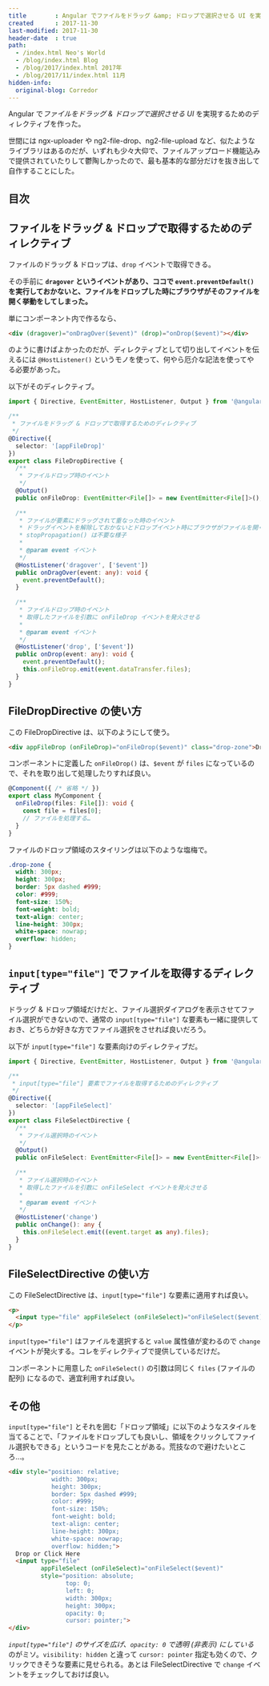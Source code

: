 ```yaml
---
title        : Angular でファイルをドラッグ &amp; ドロップで選択させる UI を実現するディレクティブ
created      : 2017-11-30
last-modified: 2017-11-30
header-date  : true
path:
  - /index.html Neo's World
  - /blog/index.html Blog
  - /blog/2017/index.html 2017年
  - /blog/2017/11/index.html 11月
hidden-info:
  original-blog: Corredor
---
```


Angular で*ファイルをドラッグ & ドロップで選択させる UI* を実現するためのディレクティブを作った。

世間には ngx-uploader や ng2-file-drop、ng2-file-upload など、似たようなライブラリはあるのだが、いずれも少々大仰で、ファイルアップロード機能込みで提供されていたりして鬱陶しかったので、最も基本的な部分だけを抜き出して自作することにした。

## 目次

## ファイルをドラッグ & ドロップで取得するためのディレクティブ

ファイルのドラッグ & ドロップは、`drop` イベントで取得できる。

その手前に **`dragover` というイベントがあり、ココで `event.preventDefault()` を実行しておかないと、ファイルをドロップした時にブラウザがそのファイルを開く挙動をしてしまった。**

単にコンポーネント内で作るなら、

```html
<div (dragover)="onDragOver($event)" (drop)="onDrop($event)"></div>
```

のように書けばよかったのだが、ディレクティブとして切り出してイベントを伝えるには `@HostListener()` というモノを使って、何やら厄介な記法を使ってやる必要があった。

以下がそのディレクティブ。

```typescript
import { Directive, EventEmitter, HostListener, Output } from '@angular/core';

/**
 * ファイルをドラッグ & ドロップで取得するためのディレクティブ
 */
@Directive({
  selector: '[appFileDrop]'
})
export class FileDropDirective {
  /**
   * ファイルドロップ時のイベント
   */
  @Output()
  public onFileDrop: EventEmitter<File[]> = new EventEmitter<File[]>();
  
  /**
   * ファイルが要素にドラッグされて重なった時のイベント
   * ドラッグイベントを解除しておかないとドロップイベント時にブラウザがファイルを開く動作をしてしまう
   * stopPropagation() は不要な様子
   * 
   * @param event イベント
   */
  @HostListener('dragover', ['$event'])
  public onDragOver(event: any): void {
    event.preventDefault();
  }
  
  /**
   * ファイルドロップ時のイベント
   * 取得したファイルを引数に onFileDrop イベントを発火させる
   * 
   * @param event イベント
   */
  @HostListener('drop', ['$event'])
  public onDrop(event: any): void {
    event.preventDefault();
    this.onFileDrop.emit(event.dataTransfer.files);
  }
}
```

## FileDropDirective の使い方

この FileDropDirective は、以下のようにして使う。

```html
<div appFileDrop (onFileDrop)="onFileDrop($event)" class="drop-zone">Drop Here</div>
```

コンポーネントに定義した `onFileDrop()` は、`$event` が `files` になっているので、それを取り出して処理したりすれば良い。

```typescript
@Component({ /* 省略 */ })
export class MyComponent {
  onFileDrop(files: File[]): void {
    const file = files[0];
    // ファイルを処理する…
  }
}
```

ファイルのドロップ領域のスタイリングは以下のような塩梅で。

```css
.drop-zone {
  width: 300px;
  height: 300px;
  border: 5px dashed #999;
  color: #999;
  font-size: 150%;
  font-weight: bold;
  text-align: center;
  line-height: 300px;
  white-space: nowrap;
  overflow: hidden;
}
```

## `input[type="file"]` でファイルを取得するディレクティブ

ドラッグ & ドロップ領域だけだと、ファイル選択ダイアログを表示させてファイル選択ができないので、通常の `input[type="file"]` な要素も一緒に提供しておき、どちらか好きな方でファイル選択をさせれば良いだろう。

以下が `input[type="file"]` な要素向けのディレクティブだ。

```typescript
import { Directive, EventEmitter, HostListener, Output } from '@angular/core';

/**
 * input[type="file"] 要素でファイルを取得するためのディレクティブ
 */
@Directive({
  selector: '[appFileSelect]'
})
export class FileSelectDirective {
  /**
   * ファイル選択時のイベント
   */
  @Output()
  public onFileSelect: EventEmitter<File[]> = new EventEmitter<File[]>();
  
  /**
   * ファイル選択時のイベント
   * 取得したファイルを引数に onFileSelect イベントを発火させる
   * 
   * @param event イベント
   */
  @HostListener('change')
  public onChange(): any {
    this.onFileSelect.emit((event.target as any).files);
  }
}
```

## FileSelectDirective の使い方

この FileSelectDirective は、`input[type="file"]` な要素に適用すれば良い。

```html
<p>
  <input type="file" appFileSelect (onFileSelect)="onFileSelect($event)">
</p>
```

`input[type="file"]` はファイルを選択すると `value` 属性値が変わるので `change` イベントが発火する。コレをディレクティブで提供しているだけだ。

コンポーネントに用意した `onFileSelect()` の引数は同じく `files` (ファイルの配列) になるので、適宜利用すれば良い。

## その他

`input[type="file"]` とそれを囲む「ドロップ領域」に以下のようなスタイルを当てることで、「ファイルをドロップしても良いし、領域をクリックしてファイル選択もできる」というコードを見たことがある。荒技なので避けたいところ…。

```html
<div style="position: relative;
            width: 300px;
            height: 300px;
            border: 5px dashed #999;
            color: #999;
            font-size: 150%;
            font-weight: bold;
            text-align: center;
            line-height: 300px;
            white-space: nowrap;
            overflow: hidden;">
  Drop or Click Here
  <input type="file"
         appFileSelect (onFileSelect)="onFileSelect($event)"
         style="position: absolute;
                top: 0;
                left: 0;
                width: 300px;
                height: 300px;
                opacity: 0;
                cursor: pointer;">
</div>
```

*`input[type="file"]` のサイズを広げ、`opacity: 0` で透明 (非表示) にしている*のがミソ。`visibility: hidden` と違って `cursor: pointer` 指定も効くので、クリックできそうな要素に見せられる。あとは FileSelectDirective で `change` イベントをチェックしておけば良い。
